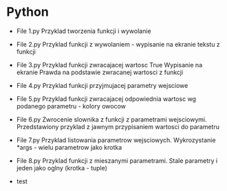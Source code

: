 # Python

* File 1.py
Przyklad tworzenia funkcji i wywolanie

* File 2.py
Przyklad funkcji z wywolaniem - wypisanie na ekranie tekstu z funkcji

* File 3.py
Przyklad funkcji zwracajacej wartosc True
Wypisanie na ekranie Prawda na podstawie zwracanej wartosci z funkcji 

* File 4.py
Przyklad funkcji przyjmujacej parametry wejsciowe

* File 5.py
Przyklad funkcji zwracajacej odpowiednia wartosc wg podanego parametru -
kolory owocow

* File 6.py
Zwrocenie slownika z funkcji z parametrami wejsciowymi. Przedstawiony przyklad z jawnym przypisaniem wartosci do parametru

* File 7.py
Przyklad listowania parametrow wejsciowych. Wykrozystanie *args - wielu parametrow jako krotka  

* File 8.py
Przyklad funkcji z mieszanymi parametrami. Stale parametry i jeden jako oglny (krotka - tuple)

* test